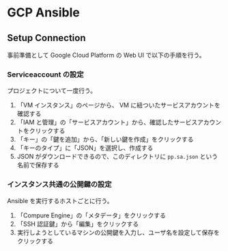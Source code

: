 GCP Ansible
===========


Setup Connection
----------------

事前準備として Google Cloud Platform の Web UI で以下の手順を行う。


### Serviceaccount の設定

プロジェクトについて一度行う。

1. 「VM インスタンス」のページから、 VM に紐ついたサービスアカウントを確認する
2. 「IAM と管理」の「サービスアカウント」から、確認したサービスアカウントをクリックする
3. 「キー」の「鍵を追加」から、「新しい鍵を作成」をクリックする
4. 「キーのタイプ」に「JSON」を選択し、作成する
5. JSON がダウンロードできるので、このディレクトリに `pp.sa.json` という名前で保存する


### インスタンス共通の公開鍵の設定

Ansible を実行するホストごとに行う。

1. 「Compure Engine」の「メタデータ」をクリックする
2. 「SSH 認証鍵」から「編集」をクリックする
3. 実行しようとしているマシンの公開鍵を入力し、ユーザ名を設定して保存をクリックする
